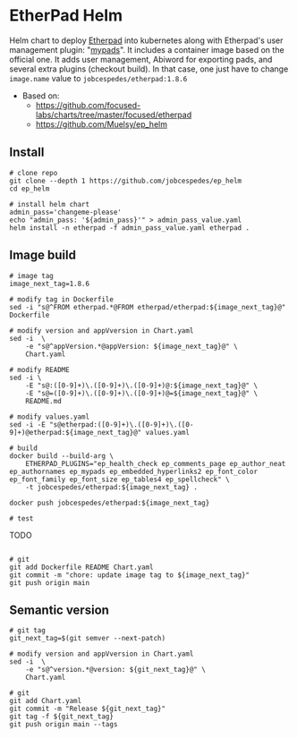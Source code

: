 # EtherPad Helm
Helm chart to deploy [Etherpad](https://github.com/ether/etherpad-lite) into kubernetes along with Etherpad's user management plugin:  "[mypads](https://www.npmjs.com/package/ep_mypads)".
It includes a container image based on the official one. It adds user management, Abiword for exporting pads, and several extra plugins (checkout build). In that case, one just have to change `image.name` value to `jobcespedes/etherpad:1.8.6`

* Based on:
  - https://github.com/focused-labs/charts/tree/master/focused/etherpad
  - https://github.com/Muelsy/ep_helm

## Install
```
# clone repo
git clone --depth 1 https://github.com/jobcespedes/ep_helm
cd ep_helm

# install helm chart
admin_pass='changeme-please'
echo "admin_pass: '${admin_pass}'" > admin_pass_value.yaml
helm install -n etherpad -f admin_pass_value.yaml etherpad .
```

## Image build
```
# image tag
image_next_tag=1.8.6

# modify tag in Dockerfile
sed -i "s@^FROM etherpad.*@FROM etherpad/etherpad:${image_next_tag}@" Dockerfile

# modify version and appVversion in Chart.yaml
sed -i  \
    -e "s@^appVersion.*@appVersion: ${image_next_tag}@" \
    Chart.yaml

# modify README
sed -i \
    -E "s@:([0-9]+)\.([0-9]+)\.([0-9]+)@:${image_next_tag}@" \
    -E "s@=([0-9]+)\.([0-9]+)\.([0-9]+)@=${image_next_tag}@" \
    README.md

# modify values.yaml
sed -i -E "s@etherpad:([0-9]+)\.([0-9]+)\.([0-9]+)@etherpad:${image_next_tag}@" values.yaml

# build
docker build --build-arg \
    ETHERPAD_PLUGINS="ep_health_check ep_comments_page ep_author_neat ep_authornames ep_mypads ep_embedded_hyperlinks2 ep_font_color ep_font_family ep_font_size ep_tables4 ep_spellcheck" \
    -t jobcespedes/etherpad:${image_next_tag} .

docker push jobcespedes/etherpad:${image_next_tag}

# test
```
TODO
```

# git
git add Dockerfile README Chart.yaml
git commit -m "chore: update image tag to ${image_next_tag}"
git push origin main
```

## Semantic version
```
# git tag
git_next_tag=$(git semver --next-patch)

# modify version and appVversion in Chart.yaml
sed -i  \
    -e "s@^version.*@version: ${git_next_tag}@" \
    Chart.yaml

# git
git add Chart.yaml
git commit -m "Release ${git_next_tag}"
git tag -f ${git_next_tag}
git push origin main --tags
```
